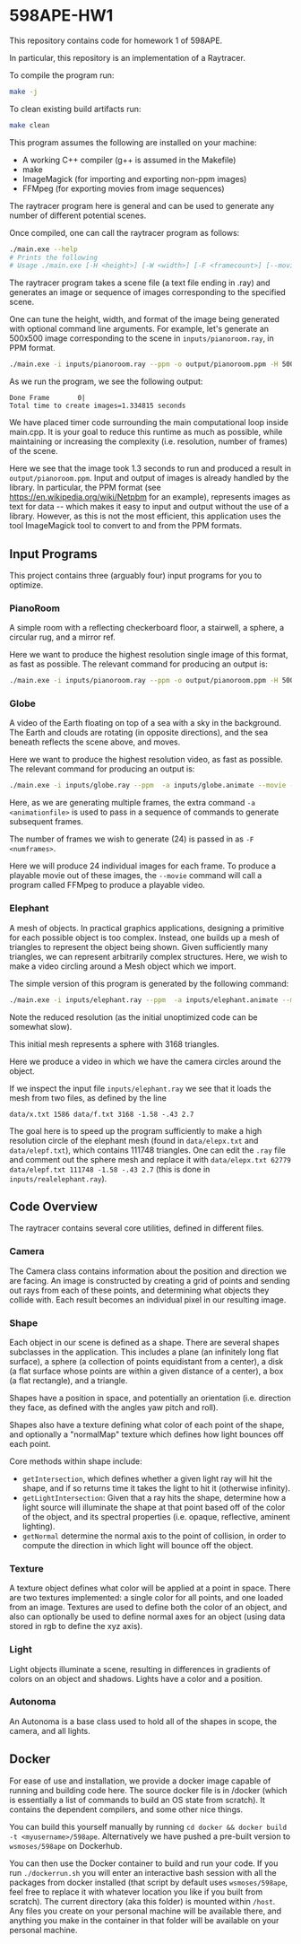 # 598APE-HW1

This repository contains code for homework 1 of 598APE.

In particular, this repository is an implementation of a Raytracer.

To compile the program run:
```bash
make -j
```

To clean existing build artifacts run:
```bash
make clean
```

This program assumes the following are installed on your machine:
* A working C++ compiler (g++ is assumed in the Makefile)
* make
* ImageMagick (for importing and exporting non-ppm images)
* FFMpeg (for exporting movies from image sequences)

The raytracer program here is general and can be used to generate any number of different potential scenes.

Once compiled, one can call the raytracer program as follows:
```bash
./main.exe --help
# Prints the following
# Usage ./main.exe [-H <height>] [-W <width>] [-F <framecount>] [--movie] [--no-movie] [--png] [--ppm] [--help] [-o <outfile>] [-i <infile>] [-a <animationfile>]
```

The raytracer program takes a scene file (a text file ending in .ray) and generates an image or sequence of images corresponding to the specified scene.

One can tune the height, width, and format of the image being generated with optional command line arguments. For example, let's generate an 500x500 image corresponding to the scene in `inputs/pianoroom.ray`, in PPM format.

```bash
./main.exe -i inputs/pianoroom.ray --ppm -o output/pianoroom.ppm -H 500 -W 500
```

As we run the program, we see the following output:
```
Done Frame       0|
Total time to create images=1.334815 seconds
```

We have placed timer code surrounding the main computational loop inside main.cpp. It is your goal to reduce this runtime as much as possible, while maintaining or increasing the complexity (i.e. resolution, number of frames) of the scene.

Here we see that the image took 1.3 seconds to run and produced a result in `output/pianoroom.ppm`. Input and output of images is already handled by the library. In particular, the PPM format (see https://en.wikipedia.org/wiki/Netpbm for an example), represents images as text for data -- which makes it easy to input and output without the use of a library. However, as this is not the most efficient, this application uses the tool ImageMagick tool to convert to and from the PPM formats.

## Input Programs
This project contains three (arguably four) input programs for you to optimize.

### PianoRoom

A simple room with a reflecting checkerboard floor, a stairwell, a sphere, a circular rug, and a mirror ref.

Here we want to produce the highest resolution single image of this format, as fast as possible. The relevant command for producing an output is:

```bash
./main.exe -i inputs/pianoroom.ray --ppm -o output/pianoroom.ppm -H 500 -W 500
```

### Globe

A video of the Earth floating on top of a sea with a sky in the background. The Earth and clouds are rotating (in opposite directions), and the sea beneath reflects the scene above, and moves.

Here we want to produce the highest resolution video, as fast as possible. The relevant command for producing an output is:

```bash
./main.exe -i inputs/globe.ray --ppm  -a inputs/globe.animate --movie -F 24 
```

Here, as we are generating multiple frames, the extra command `-a <animationfile>` is used to pass in a sequence of commands to generate subsequent frames.

The number of frames we wish to generate (24) is passed in as `-F <numframes>`.

Here we will produce 24 individual images for each frame. To produce a playable movie out of these images, the `--movie` command will call a program called FFMpeg to produce a playable video.

### Elephant

A mesh of objects. In practical graphics applications, designing a primitive for each possible object is too complex. Instead, one builds up a mesh of triangles to represent the object being shown. Given sufficiently many triangles, we can represent arbitrarily complex structures. Here, we wish to make a video circling around a Mesh object which we import.

The simple version of this program is generated by the following command:
```bash
./main.exe -i inputs/elephant.ray --ppm  -a inputs/elephant.animate --movie -F 24 -W 100 -H 100 -o output/sphere.mp4 
```

Note the reduced resolution (as the initial unoptimized code can be somewhat slow).

This initial mesh represents a sphere with 3168 triangles.

Here we produce a video in which we have the camera circles around the object.

If we inspect the input file `inputs/elephant.ray` we see that it loads the mesh from two files, as defined by the line
```
data/x.txt 1586 data/f.txt 3168 -1.58 -.43 2.7
```

The goal here is to speed up the program sufficiently to make a high resolution circle of the elephant mesh (found in `data/elepx.txt` and `data/elepf.txt`), which contains 111748 triangles. One can edit the `.ray` file and comment out the sphere mesh and replace it with `data/elepx.txt 62779 data/elepf.txt 111748 -1.58 -.43 2.7` (this is done in `inputs/realelephant.ray`).

## Code Overview

The raytracer contains several core utilities, defined in different files.

### Camera

The Camera class contains information about the position and direction we are facing. An image is constructed by creating a grid of points and sending out rays from each of these points, and determining what objects they collide with. Each result becomes an individual pixel in our resulting image.

### Shape

Each object in our scene is defined as a shape. There are several shapes subclasses in the application. This includes a plane (an infinitely long flat surface), a sphere (a collection of points equidistant from a center), a disk (a flat surface whose points are within a given distance of a center), a box (a flat rectangle), and a triangle.

Shapes have a position in space, and potentially an orientation (i.e. direction they face, as defined with the angles yaw pitch and roll).

Shapes also have a texture defining what color of each point of the shape, and optionally a "normalMap" texture which defines how light bounces off each point.

Core methods within shape include:
* `getIntersection`, which defines whether a given light ray will hit the shape, and if so returns time it takes the light to hit it (otherwise infinity).
* `getLightIntersection`: Given that a ray hits the shape, determine how a light source will illuminate the shape at that point based off of the color of the object, and its spectral properties (i.e. opaque, reflective, aminent lighting).
* `getNormal` determine the normal axis to the point of collision, in order to compute the direction in which light will bounce off the object.

### Texture

A texture object defines what color will be applied at a point in space. There are two textures implemented: a single color for all points, and one loaded from an image. Textures are used to define both the color of an object, and also can optionally be used to define normal axes for an object (using data stored in rgb to define the xyz axis).

### Light

Light objects illuminate a scene, resulting in differences in gradients of colors on an object and shadows. Lights have a color and a position.

### Autonoma

An Autonoma is a base class used to hold all of the shapes in scope, the camera, and all lights.


## Docker

For ease of use and installation, we provide a docker image capable of running and building code here. The source docker file is in /docker (which is essentially a list of commands to build an OS state from scratch). It contains the dependent compilers, and some other nice things.

You can build this yourself manually by running `cd docker && docker build -t <myusername>/598ape`. Alternatively we have pushed a pre-built version to `wsmoses/598ape` on Dockerhub.

You can then use the Docker container to build and run your code. If you run `./dockerrun.sh` you will enter an interactive bash session with all the packages from docker installed (that script by default uses `wsmoses/598ape`, feel free to replace it with whatever location you like if you built from scratch). The current directory (aka this folder) is mounted within `/host`. Any files you create on your personal machine will be available there, and anything you make in the container in that folder will be available on your personal machine.